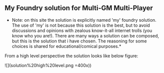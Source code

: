## My Foundry solution for Multi-GM Multi-Player

* Note: on this site the solution is explicitly named 'my' foundry solution. The use of 'my' is not because this solution is the best,
but to avoid discussions and opinions with zealous know-it-all internet trolls (you know who you are!). 
There are many ways a solution can be composed, but this is the solution that i have chosen. 
The reasoning for some choices is shared for educational/comical purposes.*

From a high level perspective the solution looks like below figure:

![](solution%20high%20level.png =400x))

